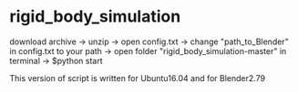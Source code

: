 # rigid_body_simulation
download archive -> unzip -> open config.txt -> change "path_to_Blender" in config.txt to your path -> open folder "rigid_body_simulation-master" in terminal -> $python start

This version of script is written for Ubuntu16.04 and for Blender2.79

